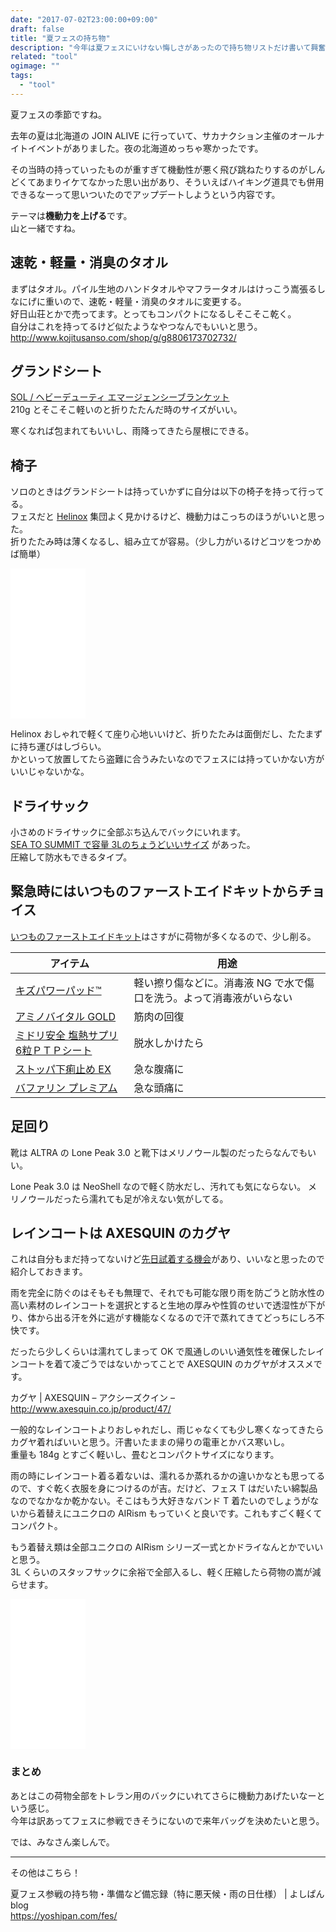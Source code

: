 ```yaml
---
date: "2017-07-02T23:00:00+09:00"
draft: false
title: "夏フェスの持ち物"
description: "今年は夏フェスにいけない悔しさがあったので持ち物リストだけ書いて興奮を押さえました。"
related: "tool"
ogimage: ""
tags:
  - "tool"
---
```


<!--more-->

夏フェスの季節ですね。

去年の夏は北海道の JOIN ALIVE に行っていて、サカナクション主催のオールナイトイベントがありました。夜の北海道めっちゃ寒かったです。

その当時の持っていったものが重すぎて機動性が悪く飛び跳ねたりするのがしんどくてあまりイケてなかった思い出があり、そういえばハイキング道具でも併用できるなーって思いついたのでアップデートしようという内容です。

テーマは**機動力を上げる**です。  
山と一緒ですね。

## 速乾・軽量・消臭のタオル

まずはタオル。パイル生地のハンドタオルやマフラータオルはけっこう嵩張るしなにげに重いので、速乾・軽量・消臭のタオルに変更する。  
好日山荘とかで売ってます。とってもコンパクトになるしそこそこ乾く。  
自分はこれを持ってるけど似たようなやつなんでもいいと思う。  
<http://www.kojitusanso.com/shop/g/g8806173702732/>

## グランドシート

[SOL / ヘビーデューティ エマージェンシーブランケット](http://amzn.to/2t8TgG0)  
210g とそこそこ軽いのと折りたたんだ時のサイズがいい。

寒くなれば包まれてもいいし、雨降ってきたら屋根にできる。

## 椅子

ソロのときはグランドシートは持っていかずに自分は以下の椅子を持って行ってる。  
フェスだと [Helinox](http://amzn.to/2sFkEI3) 集団よく見かけるけど、機動力はこっちのほうがいいと思った。  
折りたたみ時は薄くなるし、組み立てが容易。（少し力がいるけどコツをつかめば簡単）

<iframe style="width:120px;height:240px;" marginwidth="0" marginheight="0" scrolling="no" frameborder="0" src="//rcm-fe.amazon-adsystem.com/e/cm?lt1=_blank&bc1=000000&IS2=1&bg1=FFFFFF&fc1=000000&lc1=0000FF&t=hiking-hiking-22&o=9&p=8&l=as4&m=amazon&f=ifr&ref=as_ss_li_til&asins=B0036P851C&linkId=6b5d5e082592e2530caafc0a706246ce"></iframe>

Helinox おしゃれで軽くて座り心地いいけど、折りたたみは面倒だし、たたまずに持ち運びはしづらい。  
かといって放置してたら盗難に合うみたいなのでフェスには持っていかない方がいいじゃないかな。

## ドライサック

小さめのドライサックに全部ぶち込んでバックにいれます。  
[SEA TO SUMMIT で容量 3Lのちょうどいいサイズ](http://amzn.to/2sEmyZo) があった。  
圧縮して防水もできるタイプ。

## 緊急時にはいつものファーストエイドキットからチョイス

[いつものファーストエイドキット](/post/first-aid/)はさすがに荷物が多くなるので、少し削る。

| アイテム | 用途 |
| ------ | ------ |
| [キズパワーパッド&trade;](http://amzn.to/2uhDBTa) | 軽い擦り傷などに。消毒液 NG で水で傷口を洗う。よって消毒液がいらない |
| [アミノバイタル GOLD ](http://amzn.to/2uhn1Tk) | 筋肉の回復 |
| [ミドリ安全 塩熱サプリ 6粒ＰＴＰシート](http://amzn.to/2tigAQ3) | 脱水しかけたら |
| [ストッパ下痢止め EX](http://stoppa.lion.co.jp/product/stoppa/) | 急な腹痛に |
| [バファリン プレミアム](http://www.bufferin.net/premium/) | 急な頭痛に |

## 足回り

靴は ALTRA の Lone Peak 3.0 と靴下はメリノウール製のだったらなんでもいい。

Lone Peak 3.0 は NeoShell なので軽く防水だし、汚れても気にならない。
メリノウールだったら濡れても足が冷えない気がしてる。

## レインコートは AXESQUIN のカグヤ

これは自分もまだ持ってないけど[先日試着する機会](http://www.utility-outdoor.com/2017/07/02/33635)があり、いいなと思ったので紹介しておきます。

雨を完全に防ぐのはそもそも無理で、それでも可能な限り雨を防ごうと防水性の高い素材のレインコートを選択とすると生地の厚みや性質のせいで透湿性が下がり、体から出る汗を外に逃がす機能なくなるので汗で蒸れてきてどっちにしろ不快です。

だったら少しくらいは濡れてしまって OK で風通しのいい通気性を確保したレインコートを着て凌ごうではないかってことで AXESQUIN のカグヤがオススメです。

カグヤ | AXESQUIN – アクシーズクイン –  
<http://www.axesquin.co.jp/product/47/>

一般的なレインコートよりおしゃれだし、雨じゃなくても少し寒くなってきたらカグヤ着ればいいと思う。汗書いたままの帰りの電車とかバス寒いし。  
重量も 184g とすごく軽いし、畳むとコンパクトサイズになります。

雨の時にレインコート着る着ないは、濡れるか蒸れるかの違いかなとも思ってるので、すぐ乾く衣服を身につけるのが吉。だけど、フェス T はだいたい綿製品なのでなかなか乾かない。そこはもう大好きなバンド T 着たいのでしょうがないから着替えにユニクロの AIRism もっていくと良いです。これもすごく軽くてコンパクト。

もう着替え類は全部ユニクロの AIRism シリーズ一式とかドライなんとかでいいと思う。  
3L くらいのスタッフサックに余裕で全部入るし、軽く圧縮したら荷物の嵩が減らせます。

<iframe style="width:120px;height:240px;" marginwidth="0" marginheight="0" scrolling="no" frameborder="0" src="//rcm-fe.amazon-adsystem.com/e/cm?lt1=_blank&bc1=000000&IS2=1&bg1=FFFFFF&fc1=000000&lc1=0000FF&t=hiking-hiking-22&o=9&p=8&l=as4&m=amazon&f=ifr&ref=as_ss_li_til&asins=B01EWZ1VIS&linkId=59f1f4deea13c89a9b72c45f909f418b"></iframe>

### まとめ

あとはこの荷物全部をトレラン用のバックにいれてさらに機動力あげたいなーという感じ。  
今年は訳あってフェスに参戦できそうにないので来年バッグを決めたいと思う。

では、みなさん楽しんで。

---

その他はこちら！

夏フェス参戦の持ち物・準備など備忘録（特に悪天候・雨の日仕様） | よしぱんblog  
<https://yoshipan.com/fes/>
